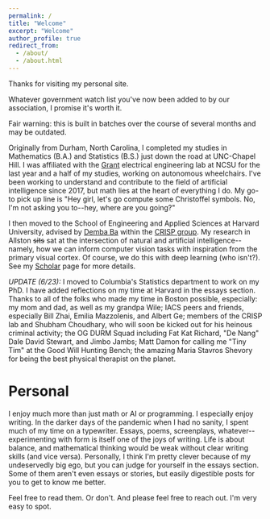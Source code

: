 ```yaml
---
permalink: /
title: "Welcome"
excerpt: "Welcome"
author_profile: true
redirect_from: 
  - /about/
  - /about.html
---
```


Thanks for visiting my personal site. 

Whatever government watch list you've now been added to by our association, I promise it's worth it. 

Fair warning: this is built in batches over the course of several months and may be outdated. 

Originally from Durham, North Carolina, I completed my studies in Mathematics (B.A.) and Statistics (B.S.) just down the road at UNC-Chapel Hill. I was affiliated with the [Grant](https://ece.ncsu.edu/people/egrant/) electrical engineering lab at NCSU for the last year and a half of my studies, working on autonomous wheelchairs. I've been working to understand and contribute to the field of artificial intelligence since 2017, but math lies at the heart of everything I do. My go-to pick up line is "Hey girl, let's go compute some Christoffel symbols. No, I'm not asking you to--hey, where are you going?"

I then moved to the School of Engineering and Applied Sciences at Harvard University, advised by [Demba Ba](https://www.seas.harvard.edu/person/demba-ba) within the [CRISP group](https://crisp.seas.harvard.edu/). My research in Allston ~~sits~~ sat at the intersection of natural and artificial intelligence--namely, how we can inform computer vision tasks with inspiration from the primary visual cortex. Of course, we do this with deep learning (who isn't?). See my [Scholar](https://scholar.google.com/citations?user=wFocmRkAAAAJ&hl=en&oi=ao) page for more details. 

*UPDATE (6/23):* I moved to Columbia's Statistics department to work on my PhD. I have added reflections on my time at Harvard in the essays section. Thanks to all of the folks who made my time in Boston possible, especially: my mom and dad, as well as my grandpa Wile; IACS peers and friends, especially Bill Zhai, Emilia Mazzolenis, and Albert Ge; members of the CRISP lab and Shubham Choudhary, who will soon be kicked out for his heinous criminal activity; the OG DURM Squad including Fat Kat Richard, "De Nang" Dale David Stewart, and Jimbo Jambs; Matt Damon for calling me "Tiny Tim" at the Good Will Hunting Bench; the amazing Maria Stavros Shevory for being the best physical therapist on the planet. 

Personal
=========

I enjoy much more than just math or AI or programming. I especially enjoy writing. In the darker days of the pandemic when I had no sanity, I spent much of my time on a typewriter. Essays, poems, screenplays, whatever--experimenting with form is itself one of the joys of writing. Life is about balance, and mathematical thinking would be weak without clear writing skills (and vice versa). Personally, I think I'm pretty clever because of my undeservedly big ego, but you can judge for yourself in the essays section. Some of them aren't even essays or stories, but easily digestible posts for you to get to know me better. 

Feel free to read them. Or don't. And please feel free to reach out. I'm very easy to spot. 





